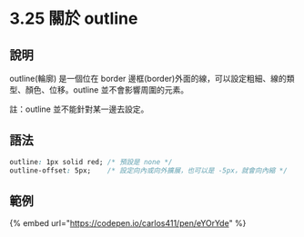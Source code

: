 # 3.25 關於 outline

## 說明

outline\(輪廓\) 是一個位在 border 邊框\(border\)外面的線，可以設定粗細、線的類型、顏色、位移。outline 並不會影響周圍的元素。

註：outline 並不能針對某一邊去設定。

## 語法

```css
outline: 1px solid red; /* 預設是 none */
outline-offset: 5px;    /* 設定向內或向外擴展，也可以是 -5px，就會向內縮 */
```



## 範例

{% embed url="https://codepen.io/carlos411/pen/eYOrYde" %}





